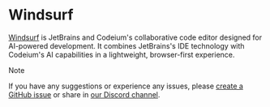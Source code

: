 # Windsurf

[Windsurf](https://www.jetbrains.com/windsurf/) is JetBrains and Codeium's collaborative code editor designed for AI-powered development. It combines JetBrains's IDE technology with Codeium's AI capabilities in a lightweight, browser-first experience.

> [!NOTE]
> If you have any suggestions or experience any issues, please
> [create a GitHub issue](https://github.com/coder/coder/issues) or share in
> [our Discord channel](https://discord.gg/coder).
